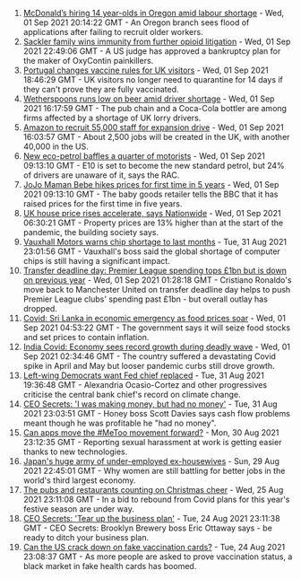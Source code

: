 1. [McDonald’s hiring 14 year-olds in Oregon amid labour shortage](https://www.bbc.co.uk/news/business-58414597?at_medium=RSS&at_campaign=KARANGA) - Wed, 01 Sep 2021 20:14:22 GMT - An Oregon branch sees flood of applications after failing to recruit older workers.
2. [Sackler family wins immunity from further opioid litigation](https://www.bbc.co.uk/news/business-58414596?at_medium=RSS&at_campaign=KARANGA) - Wed, 01 Sep 2021 22:49:06 GMT - A US judge has approved a bankruptcy plan for the maker of OxyContin painkillers.
3. [Portugal changes vaccine rules for UK visitors](https://www.bbc.co.uk/news/business-58415127?at_medium=RSS&at_campaign=KARANGA) - Wed, 01 Sep 2021 18:46:29 GMT - UK visitors no longer need to quarantine for 14 days if they can't prove they are fully vaccinated.
4. [Wetherspoons runs low on beer amid driver shortage](https://www.bbc.co.uk/news/business-58395401?at_medium=RSS&at_campaign=KARANGA) - Wed, 01 Sep 2021 16:17:59 GMT - The pub chain and a Coca-Cola bottler are among firms affected by a shortage of UK lorry drivers.
5. [Amazon to recruit 55,000 staff for expansion drive](https://www.bbc.co.uk/news/business-58383038?at_medium=RSS&at_campaign=KARANGA) - Wed, 01 Sep 2021 16:03:57 GMT - About 2,500 jobs will be created in the UK, with another 40,000 in the US.
6. [New eco-petrol baffles a quarter of motorists](https://www.bbc.co.uk/news/business-58398606?at_medium=RSS&at_campaign=KARANGA) - Wed, 01 Sep 2021 09:13:10 GMT - E10 is set to become the new standard petrol, but 24% of drivers are unaware of it, says the RAC.
7. [JoJo Maman Bebe hikes prices for first time in 5 years](https://www.bbc.co.uk/news/business-58407316?at_medium=RSS&at_campaign=KARANGA) - Wed, 01 Sep 2021 09:13:10 GMT - The baby goods retailer tells the BBC that it has raised prices for the first time in five years.
8. [UK house price rises accelerate, says Nationwide](https://www.bbc.co.uk/news/business-58399869?at_medium=RSS&at_campaign=KARANGA) - Wed, 01 Sep 2021 06:30:21 GMT - Property prices are 13% higher than at the start of the pandemic, the building society says.
9. [Vauxhall Motors warns chip shortage to last months](https://www.bbc.co.uk/news/business-58394900?at_medium=RSS&at_campaign=KARANGA) - Tue, 31 Aug 2021 23:01:56 GMT - Vauxhall's boss said the global shortage of computer chips is still having a significant impact.
10. [Transfer deadline day: Premier League spending tops £1bn but is down on previous year](https://www.bbc.co.uk/sport/football/58400595?at_medium=RSS&at_campaign=KARANGA) - Wed, 01 Sep 2021 01:28:18 GMT - Cristiano Ronaldo's move back to Manchester United on transfer deadline day helps to push Premier League clubs' spending past £1bn - but overall outlay has dropped.
11. [Covid: Sri Lanka in economic emergency as food prices soar](https://www.bbc.co.uk/news/business-58390292?at_medium=RSS&at_campaign=KARANGA) - Wed, 01 Sep 2021 04:53:22 GMT - The government says it will seize food stocks and set prices to contain inflation.
12. [India Covid: Economy sees record growth during deadly wave](https://www.bbc.co.uk/news/business-58390291?at_medium=RSS&at_campaign=KARANGA) - Wed, 01 Sep 2021 02:34:46 GMT - The country suffered a devastating Covid spike in April and May but looser pandemic curbs still drove growth.
13. [Left-wing Democrats want Fed chief replaced](https://www.bbc.co.uk/news/business-58400767?at_medium=RSS&at_campaign=KARANGA) - Tue, 31 Aug 2021 19:36:48 GMT - Alexandria Ocasio-Cortez and other progressives criticise the central bank chief's record on climate change.
14. [CEO Secrets: 'I was making money, but had no money'](https://www.bbc.co.uk/news/business-58319314?at_medium=RSS&at_campaign=KARANGA) - Tue, 31 Aug 2021 23:03:51 GMT - Honey boss Scott Davies says cash flow problems meant though he was profitable he "had no money".
15. [Can apps move the #MeToo movement forward?](https://www.bbc.co.uk/news/business-58260533?at_medium=RSS&at_campaign=KARANGA) - Mon, 30 Aug 2021 23:12:35 GMT - Reporting sexual harassment at work is getting easier thanks to new technologies.
16. [Japan's huge army of under-employed ex-housewives](https://www.bbc.co.uk/news/business-58301604?at_medium=RSS&at_campaign=KARANGA) - Sun, 29 Aug 2021 22:45:01 GMT - Why women are still battling for better jobs in the world's third largest economy.
17. [The pubs and restaurants counting on Christmas cheer](https://www.bbc.co.uk/news/business-58305616?at_medium=RSS&at_campaign=KARANGA) - Wed, 25 Aug 2021 23:11:08 GMT - In a bid to rebound from Covid plans for this year's festive season are under way.
18. [CEO Secrets: 'Tear up the business plan'](https://www.bbc.co.uk/news/business-58316843?at_medium=RSS&at_campaign=KARANGA) - Tue, 24 Aug 2021 23:11:38 GMT - CEO Secrets: Brooklyn Brewery boss Eric Ottaway says - be ready to ditch your business plan.
19. [Can the US crack down on fake vaccination cards?](https://www.bbc.co.uk/news/business-58309026?at_medium=RSS&at_campaign=KARANGA) - Tue, 24 Aug 2021 23:08:37 GMT - As more people are asked to prove vaccination status, a black market in fake health cards has boomed.
